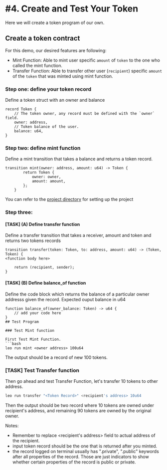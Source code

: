 # \#4. Create and Test Your Token


Here we will create a token program of our own.

## Create a token contract

For this demo, our desired features are following:

- Mint Function: Able to mint user specific `amount` of `token` to the one who called the mint function.
- Transfer Function: Able to transfer other user (`recipient`) specific `amount` of the `token` that was minted using mint function.

### Step one: define your token record

Define a token struct with an owner and balance

```leo
record Token {
    // The token owner, any record must be defined with the `owner` field.
    owner: address,
    // Token balance of the user.
    balance: u64,
}
```

### Step two: define mint function
Define a mint transition that takes a balance and returns a token record.

```leo
transition mint(owner: address, amount: u64) -> Token {
        return Token {
            owner: owner,
            amount: amount,
        };
    }
```

You can refer to the [project directory](token_f3_vc) for setting up the project 

### Step three: 
#### [TASK] (A) Define transfer function
Define a transfer transition that takes a receiver, amount and token and returns two tokens records

```leo
transition transfer(token: Token, to: address, amount: u64) -> (Token, Token) {
<function body here>

    return (recipient, sender);
}
```
#### [TASK] (B) Define balance_of function

Define the code block which returns the balance of a particular owner addresss given the record. Expected ouput balance in u64

```leo
function balance_of(owner_balance: Token) -> u64 {
    // add your code here
}
## Test Program

### Test Mint function

First Test Mint Function.
```bash
leo run mint <owner address> 100u64
```

The output should be a record of new 100 tokens.

### [TASK] Test Transfer function

Then go ahead and test Transfer Function, let's transfer 10 tokens to other address.
```bash
leo run transfer "<Token Record>" <recipient's address> 10u64
```

Then the output should be two record where 10 tokens are owned under recipient's address, and remaining 90 tokens are owned by the original owner.

Notes:
- Remember to replace <recipient's address> field to actual address of the recipient.
- input token record should be the one that is returned after you minted. 
- the record logged on terminal usually has ".private", ".public" keywords after all properties of the record. Those are just indicators to show whether certain properties of the record is public or private.

